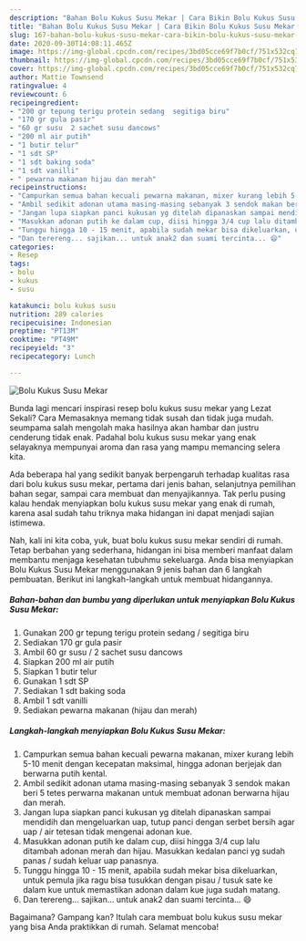 ```yaml
---
description: "Bahan Bolu Kukus Susu Mekar | Cara Bikin Bolu Kukus Susu Mekar Yang Bisa Manjain Lidah"
title: "Bahan Bolu Kukus Susu Mekar | Cara Bikin Bolu Kukus Susu Mekar Yang Bisa Manjain Lidah"
slug: 167-bahan-bolu-kukus-susu-mekar-cara-bikin-bolu-kukus-susu-mekar-yang-bisa-manjain-lidah
date: 2020-09-30T14:08:11.465Z
image: https://img-global.cpcdn.com/recipes/3bd05cce69f7b0cf/751x532cq70/bolu-kukus-susu-mekar-foto-resep-utama.jpg
thumbnail: https://img-global.cpcdn.com/recipes/3bd05cce69f7b0cf/751x532cq70/bolu-kukus-susu-mekar-foto-resep-utama.jpg
cover: https://img-global.cpcdn.com/recipes/3bd05cce69f7b0cf/751x532cq70/bolu-kukus-susu-mekar-foto-resep-utama.jpg
author: Mattie Townsend
ratingvalue: 4
reviewcount: 6
recipeingredient:
- "200 gr tepung terigu protein sedang  segitiga biru"
- "170 gr gula pasir"
- "60 gr susu  2 sachet susu dancows"
- "200 ml air putih"
- "1 butir telur"
- "1 sdt SP"
- "1 sdt baking soda"
- "1 sdt vanilli"
- " pewarna makanan hijau dan merah"
recipeinstructions:
- "Campurkan semua bahan kecuali pewarna makanan, mixer kurang lebih 5-10 menit dengan kecepatan maksimal, hingga adonan berjejak dan berwarna putih kental."
- "Ambil sedikit adonan utama masing-masing sebanyak 3 sendok makan beri 5 tetes perwarna makanan untuk membuat adonan berwarna hijau dan merah."
- "Jangan lupa siapkan panci kukusan yg ditelah dipanaskan sampai mendidih dan mengeluarkan uap, tutup panci dengan serbet bersih agar uap / air tetesan tidak mengenai adonan kue."
- "Masukkan adonan putih ke dalam cup, diisi hingga 3/4 cup lalu ditambah adonan merah dan hijau. Masukkan kedalan panci yg sudah panas / sudah keluar uap panasnya."
- "Tunggu hingga 10 - 15 menit, apabila sudah mekar bisa dikeluarkan, untuk pemula jika ragu bisa tusukkan dengan pisau / tusuk sate ke dalam kue untuk memastikan adonan dalam kue juga sudah matang."
- "Dan terereng... sajikan... untuk anak2 dan suami tercinta... 😄"
categories:
- Resep
tags:
- bolu
- kukus
- susu

katakunci: bolu kukus susu 
nutrition: 289 calories
recipecuisine: Indonesian
preptime: "PT13M"
cooktime: "PT49M"
recipeyield: "3"
recipecategory: Lunch

---
```



![Bolu Kukus Susu Mekar](https://img-global.cpcdn.com/recipes/3bd05cce69f7b0cf/751x532cq70/bolu-kukus-susu-mekar-foto-resep-utama.jpg)

Bunda lagi mencari inspirasi resep bolu kukus susu mekar yang Lezat Sekali? Cara Memasaknya memang tidak susah dan tidak juga mudah. seumpama salah mengolah maka hasilnya akan hambar dan justru cenderung tidak enak. Padahal bolu kukus susu mekar yang enak selayaknya mempunyai aroma dan rasa yang mampu memancing selera kita.

Ada beberapa hal yang sedikit banyak berpengaruh terhadap kualitas rasa dari bolu kukus susu mekar, pertama dari jenis bahan, selanjutnya pemilihan bahan segar, sampai cara membuat dan menyajikannya. Tak perlu pusing kalau hendak menyiapkan bolu kukus susu mekar yang enak di rumah, karena asal sudah tahu triknya maka hidangan ini dapat menjadi sajian istimewa.




Nah, kali ini kita coba, yuk, buat bolu kukus susu mekar sendiri di rumah. Tetap berbahan yang sederhana, hidangan ini bisa memberi manfaat dalam membantu menjaga kesehatan tubuhmu sekeluarga. Anda bisa menyiapkan Bolu Kukus Susu Mekar menggunakan 9 jenis bahan dan 6 langkah pembuatan. Berikut ini langkah-langkah untuk membuat hidangannya.

<!--inarticleads1-->

##### Bahan-bahan dan bumbu yang diperlukan untuk menyiapkan Bolu Kukus Susu Mekar:

1. Gunakan 200 gr tepung terigu protein sedang / segitiga biru
1. Sediakan 170 gr gula pasir
1. Ambil 60 gr susu / 2 sachet susu dancows
1. Siapkan 200 ml air putih
1. Siapkan 1 butir telur
1. Gunakan 1 sdt SP
1. Sediakan 1 sdt baking soda
1. Ambil 1 sdt vanilli
1. Sediakan  pewarna makanan (hijau dan merah)




<!--inarticleads2-->

##### Langkah-langkah menyiapkan Bolu Kukus Susu Mekar:

1. Campurkan semua bahan kecuali pewarna makanan, mixer kurang lebih 5-10 menit dengan kecepatan maksimal, hingga adonan berjejak dan berwarna putih kental.
1. Ambil sedikit adonan utama masing-masing sebanyak 3 sendok makan beri 5 tetes perwarna makanan untuk membuat adonan berwarna hijau dan merah.
1. Jangan lupa siapkan panci kukusan yg ditelah dipanaskan sampai mendidih dan mengeluarkan uap, tutup panci dengan serbet bersih agar uap / air tetesan tidak mengenai adonan kue.
1. Masukkan adonan putih ke dalam cup, diisi hingga 3/4 cup lalu ditambah adonan merah dan hijau. Masukkan kedalan panci yg sudah panas / sudah keluar uap panasnya.
1. Tunggu hingga 10 - 15 menit, apabila sudah mekar bisa dikeluarkan, untuk pemula jika ragu bisa tusukkan dengan pisau / tusuk sate ke dalam kue untuk memastikan adonan dalam kue juga sudah matang.
1. Dan terereng... sajikan... untuk anak2 dan suami tercinta... 😄




Bagaimana? Gampang kan? Itulah cara membuat bolu kukus susu mekar yang bisa Anda praktikkan di rumah. Selamat mencoba!
